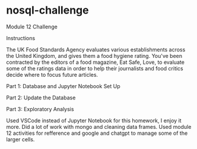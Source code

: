# nosql-challenge

Module 12 Challenge

Instructions

The UK Food Standards Agency evaluates various establishments across the United Kingdom, and gives them a food hygiene rating. You've been contracted by the editors of a food magazine, Eat Safe, Love, to evaluate some of the ratings data in order to help their journalists and food critics decide where to focus future articles.

Part 1: Database and Jupyter Notebook Set Up

Part 2: Update the Database

Part 3: Exploratory Analysis

Used VSCode instead of Jupyter Notebook for this homework, I enjoy it more. Did a lot of work with mongo and cleaning data frames. Used module 12 activities for refference and google and chatgpt to manage some of the larger cells.
